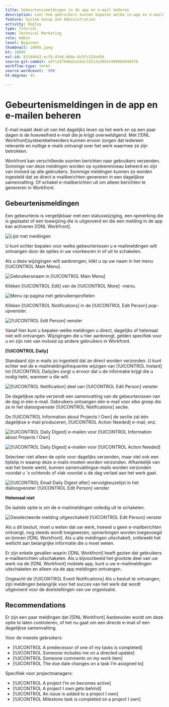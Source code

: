 ```yaml
---
title: Gebeurtenismeldingen in de app en e-mail beheren
description: Leer hoe gebruikers kunnen bepalen welke in-app en e-mailmeldingen ze ontvangen zodat ze relevante, nuttige e-mails over hun werk ontvangen.
feature: System Setup and Administration
activity: deploy
type: Tutorial
team: Technical Marketing
role: Admin
level: Beginner
thumbnail: 10095.jpeg
kt: 10095
exl-id: 831646d2-ecf8-4fe6-8d4e-8c5fc233ed56
source-git-commit: adf12d7846d2a1b4c32513a3955c080905044576
workflow-type: tm+mt
source-wordcount: '509'
ht-degree: 4%

---
```


# Gebeurtenismeldingen in de app en e-mailen beheren

E-mail maakt deel uit van het dagelijks leven op het werk en op een paar dagen is de hoeveelheid e-mail die je krijgt overweldigend. Met [!DNL Workfront]systeembeheerders kunnen ervoor zorgen dat iedereen relevante en nuttige e-mails ontvangt over het werk waarmee ze zijn betrokken.

Workfront kan verschillende soorten berichten naar gebruikers verzenden. Sommige van deze meldingen worden op systeemniveau beheerd en zijn van invloed op alle gebruikers. Sommige meldingen kunnen zo worden ingesteld dat ze direct e-mailberichten genereren in een dagelijkse samenvatting. Of schakel e-mailberichten uit om alleen berichten te genereren in Workfront.

## Gebeurtenismeldingen

Een gebeurtenis is vergelijkbaar met een statuswijziging, een opmerking die is geplaatst of een toewijzing die is uitgevoerd en die een melding in de app kan activeren [!DNL Workfront].

![Lijst met meldingen](assets/admin-fund-user-notifications-01.png)

U kunt echter bepalen voor welke gebeurtenissen u e-mailmeldingen wilt ontvangen door de opties in uw voorkeuren in of uit te schakelen.

Als u deze wijzigingen wilt aanbrengen, klikt u op uw naam in het menu [!UICONTROL Main Menu].

![Gebruikersnaam in [!UICONTROL Main Menu]](assets/admin-fund-user-notifications-02.png)

Klikken [!UICONTROL Edit] van de [!UICONTROL More] -menu.

![Menu op pagina met gebruikersprofielen](assets/admin-fund-user-notifications-03.png)

Klikken [!UICONTROL Notifications] in de [!UICONTROL Edit Person] pop-upvenster.

![[!UICONTROL Edit Person] venster](assets/admin-fund-user-notifications-04.png)

Vanaf hier kunt u bepalen welke meldingen u direct, dagelijks of helemaal niet wilt ontvangen. Wijzigingen die u hier aanbrengt, gelden specifiek voor u en zijn niet van invloed op andere gebruikers in Workfront.

**[!UICONTROL Daily]**

Standaard zijn e-mails zo ingesteld dat ze direct worden verzonden. U kunt echter wel de e-mailmeldingsfrequentie wijzigen van [!UICONTROL Instant] tot [!UICONTROL Daily]en zorgt u ervoor dat u de informatie krijgt die u nodig hebt, wanneer u die wilt.

![[!UICONTROL Notification] deel van [!UICONTROL Edit Person] venster](assets/admin-fund-user-notifications-05.png)

De dagelijkse optie verzendt een samenvatting van de gebeurtenissen van de dag in één e-mail. Gebruikers ontvangen één e-mail voor elke groep die ze in het dialoogvenster [!UICONTROL Notifications] sectie.

De [!UICONTROL Information about Projects I Own] de sectie zal één dagelijkse e-mail produceren, [!UICONTROL Action Needed] e-mail, enz.

![[!UICONTROL Daily Digest] e-mailen voor [!UICONTROL Information about Projects I Own]](assets/admin-fund-user-notifications-06.png)

![[!UICONTROL Daily Digest] e-mailen voor [!UICONTROL Action Needed]](assets/admin-fund-user-notifications-07.png)

Selecteer niet alleen de optie voor dagelijks verzenden, maar stel ook een tijdstip in waarop deze e-mails moeten worden verzonden. Afhankelijk van wat het beste werkt, kunnen samenvattingse-mails worden verzonden voordat u &#39;s ochtends of vlak voordat u de dag verlaat aan het werk gaat.

![[!UICONTROL Email Daily Digest after] vervolgkeuzelijst in het dialoogvenster [!UICONTROL Edit Person] venster](assets/admin-fund-user-notifications-08.png)

**Helemaal niet**

De laatste optie is om de e-mailmeldingen volledig uit te schakelen.

![Geselecteerde melding uitgeschakeld [!UICONTROL Edit Person] venster](assets/admin-fund-user-notifications-09.png)

Als u dit besluit, moet u weten dat uw werk, hoewel u geen e-mailberichten ontvangt, nog steeds wordt toegewezen, opmerkingen worden toegevoegd en binnen [!DNL Workfront]. Als u alle meldingen uitschakelt, ontbreekt het wellicht aan belangrijke informatie die u moet weten.

Er zijn enkele gevallen waarin [!DNL Workfront] heeft gezien dat gebruikers e-mailberichten uitschakelen. Als u bijvoorbeeld het grootste deel van uw werk via de [!DNL Workfront] mobiele app, kunt u uw e-mailmeldingen uitschakelen en alleen via de app meldingen ontvangen.

Ongeacht de [!UICONTROL Event Notifications] Als u besluit te ontvangen, zijn meldingen belangrijk voor het succes van het werk dat wordt uitgevoerd voor de doelstellingen van uw organisatie.


## Recommendations

Er zijn een paar meldingen dat [!DNL Workfront] Aanbevolen wordt om deze optie te laten controleren, of het nu gaat om een directe e-mail of een dagelijkse samenvatting.

Voor de meeste gebruikers:

* [!UICONTROL A predecessor of one of my tasks is completed]
* [!UICONTROL Someone includes me on a directed update]
* [!UICONTROL Someone comments on my work item]
* [!UICONTROL The due date changes on a task I’m assigned to]


Specifiek voor projectmanagers:

* [!UICONTROL A project I’m on becomes active]
* [!UICONTROL A project I own gets behind]
* [!UICONTROL An issue is added to a project I own]
* [!UICONTROL Milestone task is completed on a project I own]


<!---
learn more URLs
Email notifications
guide: manage your notifications
--->
